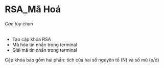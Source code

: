 # RSA_Mã Hoá
###### Các tùy chọn
- Tạo cặp khóa RSA
- Mã hóa tin nhắn trong terminal
- Giải mã tin nhắn trong terminal

Cặp khóa bao gồm hai phần: tích của hai số nguyên tố (N) và số mũ (e/d)
